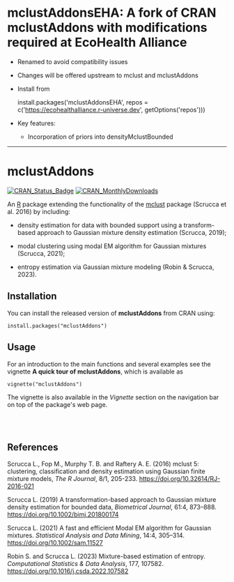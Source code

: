 # mclustAddonsEHA: A fork of CRAN mclustAddons with modifications required at EcoHealth Alliance

- Renamed to avoid compatibility issues
- Changes will be offered upstream to mclust and mclustAddons
- Install from 

    install.packages('mclustAddonsEHA', repos = c('https://ecohealthalliance.r-universe.dev', getOptions('repos')))
 
- Key features:
    - Incorporation of priors into densityMclustBounded
---

# mclustAddons

[![CRAN\_Status\_Badge](http://www.r-pkg.org/badges/version/mclustAddons)](https://cran.r-project.org/package=mclustAddons)
[![CRAN\_MonthlyDownloads](http://cranlogs.r-pkg.org/badges/mclustAddons)](https://cran.r-project.org/package=mclustAddons)

An [R](https://www.r-project.org/) package extending the functionality of the [mclust](https://mclust-org.github.io/mclust/index.html) package (Scrucca et al. 2016) by including:

- density estimation for data with bounded support using a transform-based approach to Gaussian mixture density estimation (Scrucca, 2019);

- modal clustering using modal EM algorithm for Gaussian mixtures (Scrucca, 2021);

- entropy estimation via Gaussian mixture modeling (Robin & Scrucca, 2023).
  
## Installation

You can install the released version of **mclustAddons** from CRAN using:

```{r}
install.packages("mclustAddons")
```

## Usage

For an introduction to the main functions and several examples see the vignette **A quick tour of mclustAddons**, which is available as

```{r}
vignette("mclustAddons")
```

The vignette is also available in the *Vignette* section on the navigation bar on top of the package's web page.

<br><br>

## References

Scrucca L., Fop M., Murphy T. B. and Raftery A. E. (2016) mclust 5: clustering, classification and density estimation using Gaussian finite mixture models, *The R Journal*, 8/1, 205-233. https://doi.org/10.32614/RJ-2016-021

Scrucca L. (2019) A transformation-based approach to Gaussian mixture density estimation for bounded data, *Biometrical Journal*, 61:4, 873–888. https://doi.org/10.1002/bimj.201800174

Scrucca L. (2021) A fast and efficient Modal EM algorithm for Gaussian mixtures. *Statistical Analysis and Data Mining*, 14:4, 305–314. https://doi.org/10.1002/sam.11527

Robin S. and Scrucca L. (2023) Mixture-based estimation of entropy. *Computational Statistics & Data Analysis*, 177, 107582. https://doi.org/10.1016/j.csda.2022.107582
